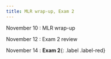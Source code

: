 ```yaml
---
title: MLR wrap-up, Exam 2
---
```


November 10
: MLR wrap-up

November 12
: Exam 2 review

November 14
: **Exam 2**{: .label .label-red}